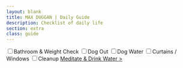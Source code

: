 ```yaml
---
layout: blank
title: MAX DUGGAN | Daily Guide
description: Checklist of daily life
section: extra
class: guide
---
```


<div class="checklist">
  <label><input type="checkbox">Bathroom & Weight Check</label>
  <label><input type="checkbox">Dog Out</label>
  <label><input type="checkbox">Dog Water</label>
  <label><input type="checkbox">Curtains / Windows</label>
  <label><input type="checkbox">Cleanup</label>
  <a href="/meditate">Meditate & Drink Water ></a>
</div><!-- End Checklist -->
